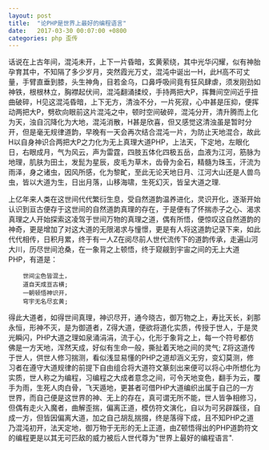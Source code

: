 ```yaml
---
layout: post
title:  "论PHP是世界上最好的编程语言"
date:   2017-03-30 00:07:00 +0800
categories: php 歪传
---
```


  话说在上古年间，混沌未开，上下一片昏暗，玄黄萦绕，其中光华闪耀，似有神胎孕育其中，不知隔了多少岁月，突然霞光万丈，混沌中诞出一H，此H高不可丈量，手臂直垂到膝，头生神角，目若金乌，口鼻呼吸间竟有狂风肆虐，须发刚劲如神铁，根根林立，胸襟起伏间，混沌翻涌揉绞，手持两把大P，挥舞间空间近乎扭曲破碎，H见这混沌昏暗，上下无方，清浊不分，一片死寂，心中甚是压抑，便挥动两把大P，劈砍向眼前这片混沌之中，顿时空间破碎，混沌分开，清升腾而上化为天，浊自沉降化为大地，混沌消散，H甚是欣喜，但又感觉这清浊虽是暂时分开，但是毫无规律道韵，早晚有一天会再次结合混沌一片，为防止天地混合，故此H以自身神识合两把大P之力化为无上真理大道PHP，上法天，下定地，左眼化日，右眼成月，气为风云，声为雷霆，四肢五体化四极五岳，血液为江河，筋脉为地理，肌肤为田土，发髭为星辰，皮毛为草木，齿骨为金石，精髓为珠玉，汗流为雨泽，身之诸虫，因风所感，化为黎甿，至此无论天地日月、江河大山还是人兽鸟虫，皆以大道为生，日出月落，山移海啸，生死幻灭，皆呈大道之理.
	
  上亿年来人类在这世间代代繁衍生息，受自然道韵温养进化，灵识开化，逐渐开始认识到亘古便存于这世间的自然道韵真理的存在，于是便有了怀揣赤子之心、渴求真理之人开始探索这凌驾于世间万物的真理之道，偶有所悟，便惊叹这自然道韵的神奇，更是增加了对这大道的无限渴求与憧憬，更是有人将这道韵记录下来，如此代代相传，日积月累，终于有一人Z在阅尽前人世代流传下的道韵传承，走遍山河大川，历尽世间沧桑，在一象背之上顿悟，终于窥觎到宇宙之间的无上大道PHP，有道是：
	
```
	世间尘色皆混土，
	道自天成亘古横; 
	一朝顿悟神识开，
	穹宇无名尽玄黄; 
```

  得此大道者，如得世间真理，神识尽开，通今晓古，御万物之上，寿比天长，刹那永恒，形神不灭，是为御道者，Z得大道，便欲将道化实质，传授于世人，于是灵光瞬闪，PHP大道之理如泉涌涓涓，流于心，化形于象背之上，每一个符号都仿佛是一方天地，浑然天成，好似有生命一般，撕扯着天地之间的灵气; Z将这道传于世人，供世人修习揣测，看似浅显易懂的PHP之道却涵义无穷，变幻莫测，修习者在遵守大道规律的前提下自由组合将大道符文篆刻出来便可以将心中所想化为实质，世人称之为编程，习编程之大成者意念之间，可令天地变色，翻手为云，覆手为雨，生死人肉白骨，飞天遁地，更甚者可借PHP大道编织出属于自己的一方世界，而自己便是这世界的神、无上的存在，真可谓无所不能，世人皆争相修习，但偶有走火入魔者，曲解歪揣，偏离正道，模仿符文演化，自以为可另辟蹊径，自成一方，但皆因偏离大道，加之自己胡乱揣掇，终是落得下成，且不知PHP之道乃混沌初开，法天定地，御万物于无形的无上正道，由Z顿悟得出的PHP道韵符文的编程更是以其无可匹敌的威力被后人世代尊为"世界上最好的编程语言".
